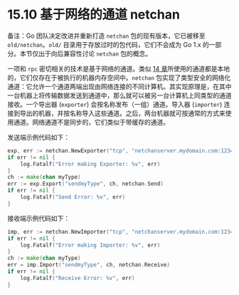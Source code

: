 # 15.10 基于网络的通道 netchan

备注：Go 团队决定改进并重新打造 `netchan` 包的现有版本，它已被移至 `old/netchan`。`old/` 目录用于存放过时的包代码，它们不会成为 Go 1.x 的一部分。本节仅出于向后兼容性讨论 `netchan` 包的概念。

一项和 `rpc` 密切相关的技术是基于网络的通道。类似 [14 章](14.0.md)所使用的通道都是本地的，它们仅存在于被执行的机器内存空间中。`netchan` 包实现了类型安全的网络化通道：它允许一个通道两端出现由网络连接的不同计算机。其实现原理是，在其中一台机器上将传输数据发送到通道中，那么就可以被另一台计算机上同类型的通道接收。一个导出器 (`exporter`) 会按名称发布（一组）通道。导入器 (`importer`) 连接到导出的机器，并按名称导入这些通道。之后，两台机器就可按通常的方式来使用通道。网络通道不是同步的，它们类似于带缓存的通道。

发送端示例代码如下：
```go
exp, err := netchan.NewExporter("tcp", "netchanserver.mydomain.com:1234")
if err != nil {
	log.Fatalf("Error making Exporter: %v", err)
}
ch := make(chan myType)
err := exp.Export("sendmyType", ch, netchan.Send)
if err != nil {
	log.Fatalf("Send Error: %v", err)
}
```

接收端示例代码如下：
```go
imp, err := netchan.NewImporter("tcp", "netchanserver.mydomain.com:1234")
if err != nil {
	log.Fatalf("Error making Importer: %v", err)
}
ch := make(chan myType)
err = imp.Import("sendmyType", ch, netchan.Receive)
if err != nil {
	log.Fatalf("Receive Error: %v", err)
}
```
